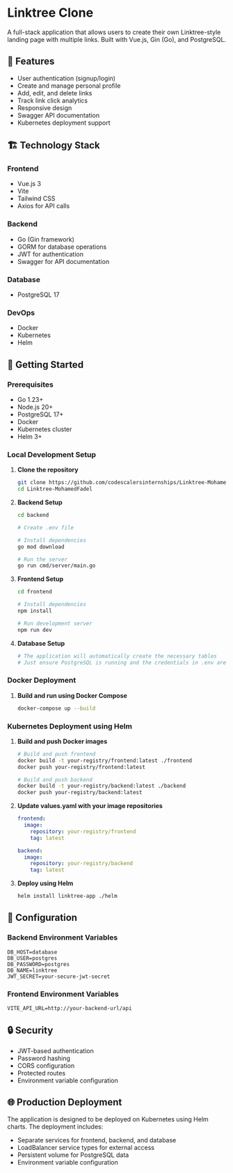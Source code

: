 # Linktree Clone

A full-stack application that allows users to create their own Linktree-style landing page with multiple links. Built with Vue.js, Gin (Go), and PostgreSQL.

## 🌟 Features

- User authentication (signup/login)
- Create and manage personal profile
- Add, edit, and delete links
- Track link click analytics
- Responsive design
- Swagger API documentation
- Kubernetes deployment support

## 🏗️ Technology Stack

### Frontend

- Vue.js 3
- Vite
- Tailwind CSS
- Axios for API calls

### Backend

- Go (Gin framework)
- GORM for database operations
- JWT for authentication
- Swagger for API documentation

### Database

- PostgreSQL 17

### DevOps

- Docker
- Kubernetes
- Helm

## 🚀 Getting Started

### Prerequisites

- Go 1.23+
- Node.js 20+
- PostgreSQL 17+
- Docker
- Kubernetes cluster
- Helm 3+

### Local Development Setup

1. **Clone the repository**

   ```bash
   git clone https://github.com/codescalersinternships/Linktree-MohamedFadel.git
   cd Linktree-MohamedFadel
   ```

2. **Backend Setup**

   ```bash
   cd backend

   # Create .env file

   # Install dependencies
   go mod download

   # Run the server
   go run cmd/server/main.go
   ```

3. **Frontend Setup**

   ```bash
   cd frontend

   # Install dependencies
   npm install

   # Run development server
   npm run dev
   ```

4. **Database Setup**
   ```bash
   # The application will automatically create the necessary tables
   # Just ensure PostgreSQL is running and the credentials in .env are correct
   ```

### Docker Deployment

1. **Build and run using Docker Compose**
   ```bash
   docker-compose up --build
   ```

### Kubernetes Deployment using Helm

1. **Build and push Docker images**

   ```bash
   # Build and push frontend
   docker build -t your-registry/frontend:latest ./frontend
   docker push your-registry/frontend:latest

   # Build and push backend
   docker build -t your-registry/backend:latest ./backend
   docker push your-registry/backend:latest
   ```

2. **Update values.yaml with your image repositories**

   ```yaml
   frontend:
     image:
       repository: your-registry/frontend
       tag: latest

   backend:
     image:
       repository: your-registry/backend
       tag: latest
   ```

3. **Deploy using Helm**
   ```bash
   helm install linktree-app ./helm
   ```

## 🔧 Configuration

### Backend Environment Variables

```env
DB_HOST=database
DB_USER=postgres
DB_PASSWORD=postgres
DB_NAME=linktree
JWT_SECRET=your-secure-jwt-secret
```

### Frontend Environment Variables

```env
VITE_API_URL=http://your-backend-url/api
```

## 🔒 Security

- JWT-based authentication
- Password hashing
- CORS configuration
- Protected routes
- Environment variable configuration

## 🌐 Production Deployment

The application is designed to be deployed on Kubernetes using Helm charts. The deployment includes:

- Separate services for frontend, backend, and database
- LoadBalancer service types for external access
- Persistent volume for PostgreSQL data
- Environment variable configuration

